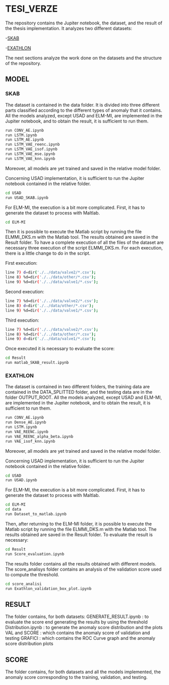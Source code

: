 # TESI_VERZE
The repository contains the Jupiter notebook, the dataset, and the result of the thesis implementation. It analyzes two different datasets:


-[SKAB](https://github.com/waico/SKAB) 

-[EXATHLON](https://github.com/exathlonbenchmark/exathlon)


The next sections analyze the work done on the datasets and the structure of the repository.
## MODEL
### SKAB

The dataset is contained in the data folder. It is divided into three different parts classified according to the different types of anomaly that it contains.
All the models analyzed, except USAD and ELM-MI, are implemented in the Jupiter notebook, and to obtain the result, it is sufficient to run them.
```sh
run CONV_AE.ipynb
run LSTM.ipynb
run LSTM_AE.ipynb
run LSTM_VAE_reenc.ipynb
run LSTM_VAE_isof.ipynb
run LSTM_VAE_mse.ipynb
run LSTM_VAE_knn.ipynb
``` 
Moreover, all models are yet trained and saved in the relative model folder.

Concerning USAD implementation, it is sufficient to run the Jupiter notebook contained in the relative folder.
```sh
cd USAD
run USAD_SKAB.ipynb
``` 

For ELM-MI, the execution is a bit more complicated. 
First, it has to generate the dataset to process with Maltlab. 

```sh
cd ELM-MI
``` 
Then it is possible to execute the Matlab script by running the file ELMMI_DKS.m with the Matlab tool. The results obtained are saved in the Result folder. To have a complete execution of all the files of the dataset are necessary three execution of the script ELMMI_DKS.m. For each execution, there is a little change to do in the script.

First execution:
```sh
line 7) d=dir('./../data/valve2/*.csv');  
line 8) %d=dir('./../data/other/*.csv');  
line 9) %d=dir('./../data/valve1/*.csv');  
``` 
Second execution:
```sh
line 7) %d=dir('./../data/valve2/*.csv');  
line 8) d=dir('./../data/other/*.csv');  
line 9) %d=dir('./../data/valve1/*.csv');  
``` 
Third execution:
```sh
line 7) %d=dir('./../data/valve2/*.csv');  
line 8) %d=dir('./../data/other/*.csv');  
line 9) d=dir('./../data/valve1/*.csv');  
``` 
Once executed it is necessary to evaluate the score:

```sh
cd Result
run matlab_SKAB_result.ipynb
``` 


### EXATHLON

The dataset is contained in two different folders, the training data are contained in the DATA_SPLITTED folder, and the testing data are in the folder OUTPUT_ROOT.
All the models analyzed, except USAD and ELM-MI, are implemented in the Jupiter notebook, and to obtain the result, it is sufficient to run them.
```sh
run CONV_AE.ipynb
run Dense_AE.ipynb
run LSTM.ipynb
run VAE_REENC.ipynb
run VAE_REENC_alpha_beta.ipynb
run VAE_isof_knn.ipynb
``` 
Moreover, all models are yet trained and saved in the relative model folder.

Concerning USAD implementation, it is sufficient to run the Jupiter notebook contained in the relative folder.
```sh
cd USAD
run USAD.ipynb
``` 

For ELM-MI, the execution is a bit more complicated. 
First, it has to generate the dataset to process with Maltlab. 

```sh
cd ELM-MI
cd data
run Dataset_to_matlab.ipynb
``` 

Then, after returning to the ELM-MI folder, it is possible to execute the Matlab script by running the file ELMMI_DKS.m with the Matlab tool. The results obtained are saved in the Result folder. To evaluate the result is necessary:

```sh
cd Result
run Score_evaluation.ipynb
``` 

The results folder contains all the results obtained with different models.
The score_analisys folder contains an analysis of the validation score used to compute the threshold.

```sh
cd score_analisi
run Exathlon_validation_box_plot.ipynb
``` 
## RESULT
The folder contains, for both datasets:
GENERATE_RESULT.ipynb : to evaluate the score end generating the results by using the threshold
Distribution.ipynb : to generate the anomaly score distribution and the plots
VAL and SCORE : which contains the anomaly score of validation and testing
GRAFICI : which contains the ROC Curve graph and the anomaly score distribution plots


## SCORE
The folder contains, for both datasets and all the models implemented, the anomaly score corresponding to the training, validation, and testing.




